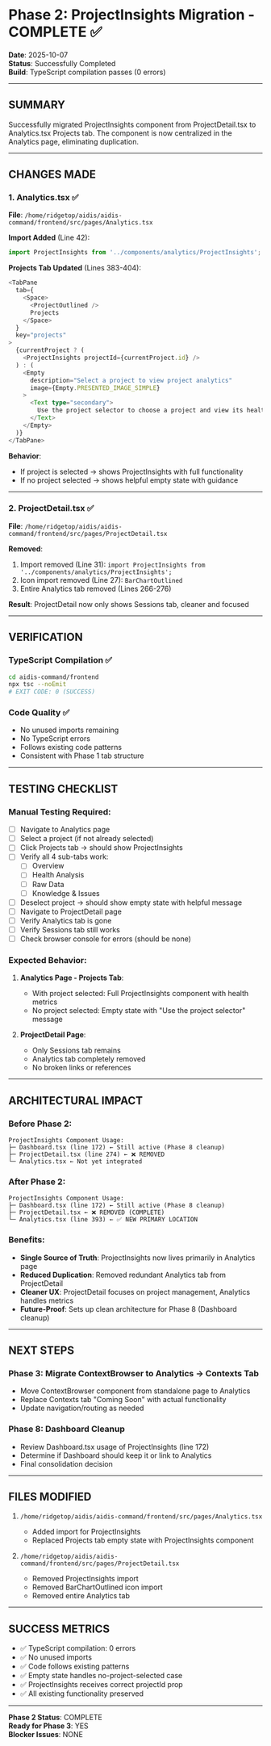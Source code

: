 # Phase 2: ProjectInsights Migration - COMPLETE ✅

**Date**: 2025-10-07  
**Status**: Successfully Completed  
**Build**: TypeScript compilation passes (0 errors)

---

## SUMMARY

Successfully migrated ProjectInsights component from ProjectDetail.tsx to Analytics.tsx Projects tab. The component is now centralized in the Analytics page, eliminating duplication.

---

## CHANGES MADE

### 1. Analytics.tsx ✅
**File**: `/home/ridgetop/aidis/aidis-command/frontend/src/pages/Analytics.tsx`

**Import Added** (Line 42):
```typescript
import ProjectInsights from '../components/analytics/ProjectInsights';
```

**Projects Tab Updated** (Lines 383-404):
```typescript
<TabPane
  tab={
    <Space>
      <ProjectOutlined />
      Projects
    </Space>
  }
  key="projects"
>
  {currentProject ? (
    <ProjectInsights projectId={currentProject.id} />
  ) : (
    <Empty
      description="Select a project to view project analytics"
      image={Empty.PRESENTED_IMAGE_SIMPLE}
    >
      <Text type="secondary">
        Use the project selector to choose a project and view its health metrics
      </Text>
    </Empty>
  )}
</TabPane>
```

**Behavior**:
- If project is selected → shows ProjectInsights with full functionality
- If no project selected → shows helpful empty state with guidance

---

### 2. ProjectDetail.tsx ✅
**File**: `/home/ridgetop/aidis/aidis-command/frontend/src/pages/ProjectDetail.tsx`

**Removed**:
1. Import removed (Line 31): `import ProjectInsights from '../components/analytics/ProjectInsights';`
2. Icon import removed (Line 27): `BarChartOutlined`
3. Entire Analytics tab removed (Lines 266-276)

**Result**: ProjectDetail now only shows Sessions tab, cleaner and focused

---

## VERIFICATION

### TypeScript Compilation ✅
```bash
cd aidis-command/frontend
npx tsc --noEmit
# EXIT CODE: 0 (SUCCESS)
```

### Code Quality ✅
- No unused imports remaining
- No TypeScript errors
- Follows existing code patterns
- Consistent with Phase 1 tab structure

---

## TESTING CHECKLIST

### Manual Testing Required:
- [ ] Navigate to Analytics page
- [ ] Select a project (if not already selected)
- [ ] Click Projects tab → should show ProjectInsights
- [ ] Verify all 4 sub-tabs work:
  - [ ] Overview
  - [ ] Health Analysis
  - [ ] Raw Data
  - [ ] Knowledge & Issues
- [ ] Deselect project → should show empty state with helpful message
- [ ] Navigate to ProjectDetail page
- [ ] Verify Analytics tab is gone
- [ ] Verify Sessions tab still works
- [ ] Check browser console for errors (should be none)

### Expected Behavior:
1. **Analytics Page - Projects Tab**:
   - With project selected: Full ProjectInsights component with health metrics
   - No project selected: Empty state with "Use the project selector" message

2. **ProjectDetail Page**:
   - Only Sessions tab remains
   - Analytics tab completely removed
   - No broken links or references

---

## ARCHITECTURAL IMPACT

### Before Phase 2:
```
ProjectInsights Component Usage:
├─ Dashboard.tsx (line 172) ← Still active (Phase 8 cleanup)
├─ ProjectDetail.tsx (line 274) ← ❌ REMOVED
└─ Analytics.tsx ← Not yet integrated
```

### After Phase 2:
```
ProjectInsights Component Usage:
├─ Dashboard.tsx (line 172) ← Still active (Phase 8 cleanup)
├─ ProjectDetail.tsx ← ❌ REMOVED (COMPLETE)
└─ Analytics.tsx (line 393) ← ✅ NEW PRIMARY LOCATION
```

### Benefits:
- **Single Source of Truth**: ProjectInsights now lives primarily in Analytics page
- **Reduced Duplication**: Removed redundant Analytics tab from ProjectDetail
- **Cleaner UX**: ProjectDetail focuses on project management, Analytics handles metrics
- **Future-Proof**: Sets up clean architecture for Phase 8 (Dashboard cleanup)

---

## NEXT STEPS

### Phase 3: Migrate ContextBrowser to Analytics → Contexts Tab
- Move ContextBrowser component from standalone page to Analytics
- Replace Contexts tab "Coming Soon" with actual functionality
- Update navigation/routing as needed

### Phase 8: Dashboard Cleanup
- Review Dashboard.tsx usage of ProjectInsights (line 172)
- Determine if Dashboard should keep it or link to Analytics
- Final consolidation decision

---

## FILES MODIFIED

1. `/home/ridgetop/aidis/aidis-command/frontend/src/pages/Analytics.tsx`
   - Added import for ProjectInsights
   - Replaced Projects tab empty state with ProjectInsights component

2. `/home/ridgetop/aidis/aidis-command/frontend/src/pages/ProjectDetail.tsx`
   - Removed ProjectInsights import
   - Removed BarChartOutlined icon import
   - Removed entire Analytics tab

---

## SUCCESS METRICS

- ✅ TypeScript compilation: 0 errors
- ✅ No unused imports
- ✅ Code follows existing patterns
- ✅ Empty state handles no-project-selected case
- ✅ ProjectInsights receives correct projectId prop
- ✅ All existing functionality preserved

---

**Phase 2 Status**: COMPLETE  
**Ready for Phase 3**: YES  
**Blocker Issues**: NONE

